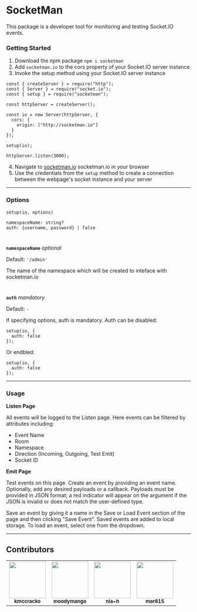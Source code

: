 # SocketMan

This package is a developer tool for monitoring and testing Socket.IO events.

### Getting Started

1. Download the npm package `npm i socketman`
2. Add `socketman.io` to the cors property of your Socket.IO server instance
3. Invoke the setup method using your Socket.IO server instance

```JS
const { createServer } = require("http");
const { Server } = require("socket.io");
const { setup } = require("socketman");

const httpServer = createServer();

const io = new Server(httpServer, {
  cors: {
    origin: ["http://socketman.io"]
  }
});

setup(io);

httpServer.listen(3000);
```

4. Navigate to [socketman.io](http://sockeman.io) socketman.io in your browser
5. Use the credentials from the `setup` method to create a connection between the webpage's socket instance and your server

---

### Options

`setup(io, options)`

```JS
namespaceName: string?
auth: {username, password} | false
```

#

**`namespaceName`** _optional_

Default: `'/admin'`

The name of the namespace which will be created to inteface with socketman.io

#

**`auth`** _mandatory_

Default: `-`

If specifying options, auth is mandatory. Auth can be disabled:

```
setup(io, {
  auth: false
});
```

Or endbled:

```
setup(io, {
  auth: false
});
```

---

### Usage

**Listen Page**

All events will be logged to the Listen page. Here events can be filtered by attributes including:

- Event Name
- Room
- Namespace
- Direction (Incoming, Outgoing, Test Emit)
- Socket ID

**Emit Page**

Test events on this page. Create an event by providing an event name. Optionally, add any desired payloads or a callback. Payloads must be provided in JSON format; a red indicator will appear on the argument if the JSON is invalid or does not match the user-defined type.

Save an event by giving it a name in the Save or Load Event section of the page and then clicking "Save Event". Saved events are added to local storage. To load an event, select one from the dropdown.

---

## Contributors

<table>
    <td align="center">
    <a href="https://github.com/kmccracko">
    <img src="https://avatars.githubusercontent.com/u/46660286?v=4" width="100px;" alt=""/>
    <br />
    <sub><b>kmccracko</b></sub>
    </a>
    </td>
    <td align="center">
    <a href="https://github.com/moodymango">
    <img src="https://avatars.githubusercontent.com/u/84095263?v=4" width="100px;" alt=""/>
    <br />
    <sub><b>moodymango</b></sub>
    </a>
    </td>
    <td align="center">
    <a href="https://github.com/nia-h">
    <img src="https://avatars.githubusercontent.com/u/45723309?s=60&v=4" width="100px;" alt=""/>
    <br />
    <sub><b>nia-h</b></sub>
    </a>
    </td>
    <td align="center">
    <a href="https://github.com/mar815">
    <img src="https://avatars.githubusercontent.com/u/100739715?s=60&v=4" width="100px;" alt=""/>
    <br />
    <sub><b>mar815</b></sub>
    </a>
    </td>
</table>
